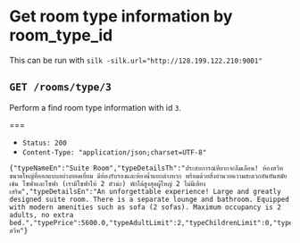 # Get room type information by room_type_id

This can be run with `silk -silk.url="http://128.199.122.210:9001"`

## `GET /rooms/type/3`

Perform a find room type information with id `3`.

===

* `Status: 200`
* `Content-Type: "application/json;charset=UTF-8"`
```
{"typeNameEn":"Suite Room","typeDetailsTh":"ประสบการณ์ที่ยากจะลืมเลือน! ห้องสวีทขนาดใหญ่ที่ออกแบบอย่างยอดเยี่ยม มีห้องรับรองและห้องน้ำแยกต่างหาก พร้อมด้วยสิ่งอำนวยความสะดวกอันทันสมัย เช่น โซฟาและโซฟา (เรามีโซฟาให้ 2 ตัวน่ะ) พักได้สูงสุดผู้ใหญ่ 2 ไม่มีเตียงเสริม","typeDetailsEn":"An unforgettable experience! Large and greatly designed suite room. There is a separate lounge and bathroom. Equipped with modern amenities such as sofa (2 sofas). Maximum occupancy is 2 adults, no extra bed.","typePrice":5600.0,"typeAdultLimit":2,"typeChildrenLimit":0,"typeTotalRooms":5,"typeId":3,"typeNameTh":"ห้องสวีท"}
```
